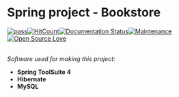 # Spring project - Bookstore

[![pass](https://travis-ci.org/patrykkrawczyk/TDDAndDesignPatternsExample.svg?branch=master)](https://github.com/ZoranKJava/Project_1_StudentAdministration/blob/master/README.md#demo)[![HitCount](http://hits.dwyl.io/{ZoranKJava}/{Spring}.svg)](http://hits.dwyl.io/{username}/{ZoranKJava})[![Documentation Status](https://readthedocs.org/projects/ansicolortags/badge/?version=latest)](https://github.com/ZoranKJava/Project_1_StudentAdministration/tree/master/StudentAdministration)[![Maintenance](https://img.shields.io/badge/Maintained%3F-yes-green.svg)](https://github.com/ZoranKJava/Project_1_StudentAdministration/graphs/commit-activity)[![Open Source Love](https://badges.frapsoft.com/os/v3/open-source.png?v=103)](https://www.eclipse.org/photon/)
<br>
<br>

<i>Software used for making this project:</i>
* <b>Spring ToolSuite 4</b>
* <b>Hibernate</b>
* <b>MySQL</b>
